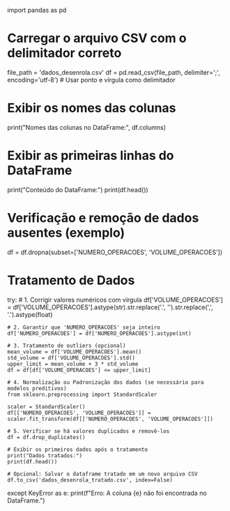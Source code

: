 import pandas as pd

# Carregar o arquivo CSV com o delimitador correto
file_path = 'dados_desenrola.csv'
df = pd.read_csv(file_path, delimiter=';', encoding='utf-8')  # Usar ponto e vírgula como delimitador

# Exibir os nomes das colunas
print("Nomes das colunas no DataFrame:", df.columns)

# Exibir as primeiras linhas do DataFrame
print("Conteúdo do DataFrame:")
print(df.head())

# Verificação e remoção de dados ausentes (exemplo)
df = df.dropna(subset=['NUMERO_OPERACOES', 'VOLUME_OPERACOES'])

# Tratamento de Dados
try:
    # 1. Corrigir valores numéricos com vírgula
    df['VOLUME_OPERACOES'] = df['VOLUME_OPERACOES'].astype(str).str.replace('.', '').str.replace(',', '.').astype(float)

    # 2. Garantir que 'NUMERO_OPERACOES' seja inteiro
    df['NUMERO_OPERACOES'] = df['NUMERO_OPERACOES'].astype(int)

    # 3. Tratamento de outliers (opcional)
    mean_volume = df['VOLUME_OPERACOES'].mean()
    std_volume = df['VOLUME_OPERACOES'].std()
    upper_limit = mean_volume + 3 * std_volume
    df = df[df['VOLUME_OPERACOES'] <= upper_limit]

    # 4. Normalização ou Padronização dos dados (se necessário para modelos preditivos)
    from sklearn.preprocessing import StandardScaler

    scaler = StandardScaler()
    df[['NUMERO_OPERACOES', 'VOLUME_OPERACOES']] = scaler.fit_transform(df[['NUMERO_OPERACOES', 'VOLUME_OPERACOES']])

    # 5. Verificar se há valores duplicados e removê-los
    df = df.drop_duplicates()

    # Exibir os primeiros dados após o tratamento
    print("Dados tratados:")
    print(df.head())

    # Opcional: Salvar o dataframe tratado em um novo arquivo CSV
    df.to_csv('dados_desenrola_tratado.csv', index=False)

except KeyError as e:
    print(f"Erro: A coluna {e} não foi encontrada no DataFrame.")

